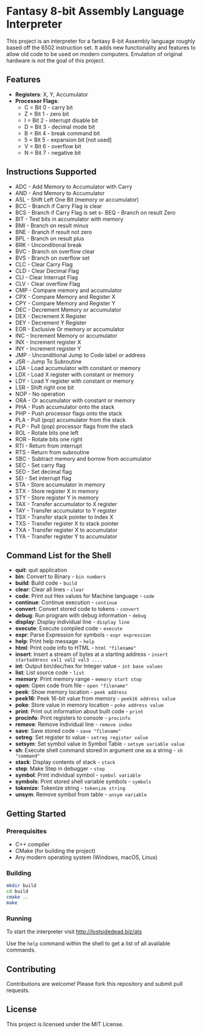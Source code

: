 
# Fantasy 8-bit Assembly Language Interpreter

This project is an interpreter for a fantasy 8-bit Assembly language roughly based off the 6502 instruction set. It adds new functionality and features to allow old code to be used on modern computers. Emulation of original hardware is not the goal of this project.

## Features

- **Registers**: X, Y, Accumulator
- **Processor Flags**:
  - C = Bit 0 - carry bit
  - Z = Bit 1 - zero bit
  - I = Bit 2 - interrupt disable bit
  - D = Bit 3 - decimal mode bit
  - B = Bit 4 - break command bit
  - 5 = Bit 5 - expansion bit [not used]
  - V = Bit 6 - overflow bit
  - N = Bit 7 - negative bit

## Instructions Supported

- ADC - Add Memory to Accumulator with Carry
- AND - And Memory to Accumulator
- ASL - Shift Left One Bit (memory or accumulator)
- BCC - Branch if Carry Flag is clear
- BCS - Branch if Carry Flag is set
s- BEQ - Branch on result Zero
- BIT - Test bits in accumulator with memory
- BMI - Branch on result minus
- BNE - Branch if result not zero
- BPL - Branch on result plus
- BRK - Unconditional break
- BVC - Branch on overflow clear
- BVS - Branch on overflow set
- CLC - Clear Carry Flag
- CLD - Clear Decimal Flag
- CLI - Clear Interrupt Flag
- CLV - Clear overflow Flag
- CMP - Compare memory and accumulator
- CPX - Compare Memory and Register X
- CPY - Compare Memory and Register Y
- DEC - Decrement Memory or accumulator
- DEX - Decrement X Register
- DEY - Decrement Y Register
- EOR - Exclusive Or memory or accumulator
- INC - Increment Memory or accumulator
- INX - Increment register X
- INY - Increment register Y
- JMP - Unconditional Jump to Code label or address
- JSR - Jump To Subroutine
- LDA - Load accumulator with constant or memory
- LDX - Load X register with constant or memory
- LDY - Load Y register with constant or memory
- LSR - Shift right one bit
- NOP - No operation 
- ORA - Or accumulator with constant or memory
- PHA - Push accumulator onto the stack
- PHP - Push processor flags onto the stack
- PLA - Pull (pop) accumulator from the stack
- PLP - Pull (pop) processor flags from the stack
- ROL - Rotate bits one left
- ROR - Rotate bits one right
- RTI - Return from interrupt
- RTS - Return from subroutine
- SBC - Subtract memory and borrow from accumulator
- SEC - Set carry flag
- SED - Set decimal flag
- SEI - Set interrupt flag
- STA - Store accumulator in memory
- STX - Store register X in memory
- STY - Store register Y in memory
- TAX - Transfer accumulator to X register
- TAY - Transfer accumulator to Y register
- TSX - Transfer stack pointer to Index X
- TXS - Transfer register X to stack pointer
- TXA - Transfer register X to accumulator
- TYA - Transfer register Y to accumulator

## Command List for the Shell

- **quit**: quit application
- **bin**: Convert to Binary - `bin numbers`
- **build**: Build code - `build`
- **clear**: Clear all lines - `clear`
- **code**: Print out Hex values for Machine language - `code`
- **continue**: Continue execution - `continue`
- **convert**: Convert stored code to tokens - `convert`
- **debug**: Run program with debug information - `debug`
- **display**: Display individual line - `display line`
- **execute**: Execute compiled code - `execute`
- **expr**: Parse Expression for symbols - `expr expression`
- **help**: Print help message - `help`
- **html**: Print code info to HTML - `html "filename"`
- **insert**: Insert a stream of bytes at a starting address - `insert startaddress val1 val2 val3 ....`
- **int**: Output bin/dec/hex for Integer value - `int base values`
- **list**: List source code - `list`
- **memory**: Print memory range - `memory start stop`
- **open**: Open code from file - `open "filename"`
- **peek**: Show memory location - `peek address`
- **peek16**: Peek 16-bit value from memory - `peek16 address value`
- **poke**: Store value in memory location - `poke address value`
- **print**: Print out information about built code - `print`
- **procinfo**: Print registers to console - `procinfo`
- **remove**: Remove individual line - `remove index`
- **save**: Save stored code - `save "filename"`
- **setreg**: Set register to value - `setreg register value`
- **setsym**: Set symbol value in Symbol Table - `setsym variable value`
- **sh**: Execute shell command stored in argument one as a string - `sh "command"`
- **stack**: Display contents of stack - `stack`
- **step**: Make Step in debugger - `step`
- **symbol**: Print individual symbol - `symbol variable`
- **symbols**: Print stored shell variable symbols - `symbols`
- **tokenize**: Tokenize string - `tokenize string`
- **unsym**: Remove symbol from table - `unsym variable`

## Getting Started

### Prerequisites

- C++ compiler
- CMake (for building the project)
- Any modern operating system (Windows, macOS, Linux)

### Building

```sh
mkdir build
cd build
cmake ..
make
```

### Running

To start the interpreter visit http://lostsidedead.biz/ats


Use the `help` command within the shell to get a list of all available commands.

## Contributing

Contributions are welcome! Please fork this repository and submit pull requests.

## License

This project is licensed under the MIT License.
